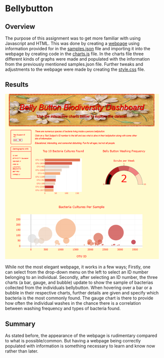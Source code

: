 # Bellybutton

## Overview

The purpose of this assignment was to get more familiar with using Javascript and HTML. This was done by creating a [webpage](https://github.com/stwpf01/Bellybutton/blob/main/index.html) using information provided for in the [samples.json](https://github.com/stwpf01/Bellybutton/blob/main/samples.json) file and importing it into the webpage by creating code in the [charts.js](https://github.com/stwpf01/Bellybutton/blob/main/charts.js) file. In the charts file three different kinds of graphs were made and populated with the information from the previously mentioned samples.json file. Further tweaks and adjustments to the webpage were made by creating the [style.css](https://github.com/stwpf01/Bellybutton/blob/main/css/style.css) file.

## Results

![webpage](https://github.com/stwpf01/Bellybutton/blob/main/images/webpage.png)

While not the most elegant webpage, it works in a few ways; Firstly, one can select from the drop-down menu on the left to select an ID number belonging to an individual. Secondly, after selecting an ID number, the three charts (a bar, gauge, and bubble) update to show the sample of bacterias collected from the individuals bellybutton. When hovering over a bar or a bubble in their respective charts, further details are given and specify which bacteria is the most commonly found. The gauge chart is there to provide how often the individual washes in the chance there is a correlation between washing frequency and types of bacteria found. 

## Summary

As stated before, the appearance of the webpage is rudimentary compared to what is possible/common. But having a webpage being correctly populated with information is something necessary to learn and know now rather than later.  
